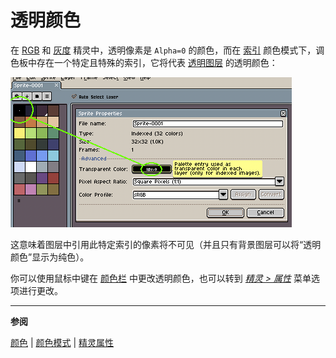# 透明颜色

在 [RGB](color-mode.md#rgb) 和 [灰度](color-mode.md#灰度) 
精灵中，透明像素是 `Alpha=0` 的颜色，而在 
[索引](color-mode.md#索引) 颜色模式下，调色板中存在一个特定且特殊的索引，它将代表 [透明图层](layers.md#透明图层) 的透明颜色：

![透明颜色](transparent-color/transparent-color-property.png)

这意味着图层中引用此特定索引的像素将不可见（并且只有背景图层可以将“透明颜色”显示为纯色）。

你可以使用鼠标中键在 [颜色栏](color-bar.md) 中更改透明颜色，也可以转到 [*精灵 > 属性*](sprite-properties.md) 菜单选项进行更改。

---

**参阅**

[颜色](color.md) |
[颜色模式](color-mode.md) |
[精灵属性](sprite-properties.md)
